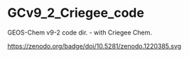 # GCv9_2_Criegee_code
GEOS-Chem v9-2 code dir. - with Criegee Chem.

https://zenodo.org/badge/doi/10.5281/zenodo.1220385.svg
